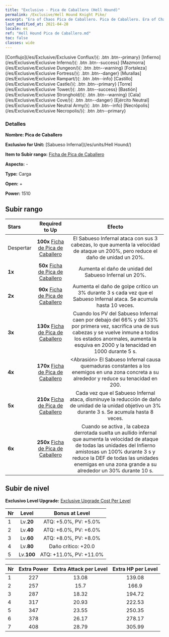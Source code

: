 ```yaml
---
title: "Exclusivo - Pica de Caballero (Hell Hound)"
permalink: /Exclusive/Hell Hound Knight Pike/
excerpt: "Era of Chaos Pica de Caballero. Pica de Caballero. Era of Chaos Exclusivo Pica de Caballero. Sabueso Infernal Exclusivo."
last_modified_at: 2021-04-28
locale: es
ref: "Hell Hound Pica de Caballero.md"
toc: false
classes: wide
---
```

 [Conflujo](/es/Exclusive/Exclusive Conflux/){: .btn .btn--primary} [Infierno](/es/Exclusive/Exclusive Inferno/){: .btn .btn--success} [Mazmorra](/es/Exclusive/Exclusive Dungeon/){: .btn .btn--warning} [Fortaleza](/es/Exclusive/Exclusive Fortress/){: .btn .btn--danger} [Murallas](/es/Exclusive/Exclusive Rampart/){: .btn .btn--info} [Castillo](/es/Exclusive/Exclusive Castle/){: .btn .btn--primary} [Torre](/es/Exclusive/Exclusive Tower/){: .btn .btn--success} [Bastión](/es/Exclusive/Exclusive Stronghold/){: .btn .btn--warning} [Cala](/es/Exclusive/Exclusive Cove/){: .btn .btn--danger} [Ejército Neutral](/es/Exclusive/Exclusive Neutral Army/){: .btn .btn--info} [Necrópolis](/es/Exclusive/Exclusive Necropolis/){: .btn .btn--primary} 

### Detalles
 **Nombre: Pica de Caballero** 

 **Exclusivo for Unit:** [Sabueso Infernal](/es/units/Hell Hound/) 

 **Item to Subir rango:** [Ficha de Pica de Caballero](/ItemsES/con_916/)

 **Aspecto:** -

 **Type:** Carga

 **Open:** +

 **Power:** 1510

## Subir rango

  |     Stars    |  Required to Up | Efecto |
  |:-------------|:---------------:|:---------------:|
  |  Despertar  | **100x** [Ficha de Pica de Caballero](/ItemsES/con_916/) | El Sabueso Infernal ataca con sus 3 cabezas, lo que aumenta la velocidad de ataque un 200%, pero reduce el daño de unidad un 20%. |
  | **1x** <i class="fas fa-star"/> | **50x** [Ficha de Pica de Caballero](/ItemsES/con_916/) | Aumenta el daño de unidad del Sabueso Infernal un 20%. |
  | **2x** <i class="fas fa-star"/> | **90x** [Ficha de Pica de Caballero](/ItemsES/con_916/) | Aumenta el daño de golpe crítico un 3% durante 3 s cada vez que el Sabueso Infernal ataca. Se acumula hasta 10 veces. |
  | **3x** <i class="fas fa-star"/> | **130x** [Ficha de Pica de Caballero](/ItemsES/con_916/) | <Muerto Viviente> Cuando los PV del Sabueso Infernal caen por debajo del 66% y del 33% por primera vez, sacrifica una de sus cabezas y se vuelve inmune a todos los estados anormales, aumenta la esquiva en 2000 y la tenacidad en 1000 durante 5 s. |
  | **4x** <i class="fas fa-star"/> | **170x** [Ficha de Pica de Caballero](/ItemsES/con_916/) | <Abrasión> El Sabueso Infernal causa quemaduras constantes a los enemigos en una zona concreta a su alrededor y reduce su tenacidad en 200. |
  | **5x** <i class="fas fa-star"/> | **210x** [Ficha de Pica de Caballero](/ItemsES/con_916/) | Cada vez que el Sabueso Infernal ataca, disminuye la reducción de daño de unidad de la unidad objetivo un 3% durante 3 s. Se acumula hasta 8 veces. |
  | **6x** <i class="fas fa-star"/> | **250x** [Ficha de Pica de Caballero](/ItemsES/con_916/) | Cuando se activa <Muerto Viviente>, la cabeza derrotada suelta un aullido infernal que aumenta la velocidad de ataque de todas las unidades del Infierno amistosas un 100% durante 3 s y reduce la DEF de todas las unidades enemigas en una zona grande a su alrededor un 30% durante 10 s. |


## Subir de nivel
 **Exclusivo Level Upgrade:** [Exclusive Upgrade Cost Per Level](/Exclusive/ExclusiveUpgradeCostPerLevel/)

  |  Nr  |   Level  | Bonus at Level |
  |:-----|:--------:|:--------------:|
  | 1 | Lv.**20** | ATQ: +5.0%, PV: +5.0% |
  | 2 | Lv.**40** | ATQ: +6.0%, PV: +6.0% |
  | 3 | Lv.**60** | ATQ: +8.0%, PV: +8.0% |
  | 4 | Lv.**80** | Daño crítico: +20.0 |
  | 5 | Lv.**100** | ATQ: +11.0%, PV: +11.0% |


  |  Nr  |  Extra Power | Extra Attack per Level | Extra HP per Level |
  |:-----|:--------:|:--------:|:--------:|
  | 1 | 227 | 13.08 | 139.08 |
  | 2 | 257 | 15.7 | 166.9 |
  | 3 | 287 | 18.32 | 194.72 |
  | 4 | 317 | 20.93 | 222.53 |
  | 5 | 347 | 23.55 | 250.35 |
  | 6 | 378 | 26.17 | 278.17 |
  | 7 | 408 | 28.79 | 305.99 |


